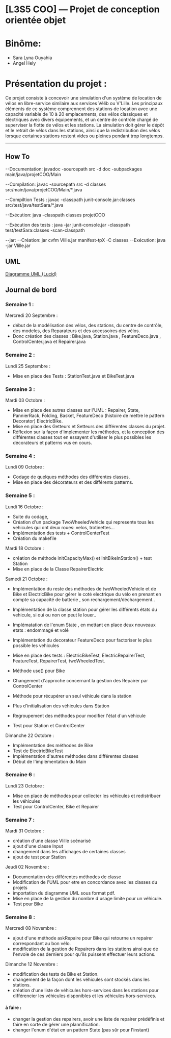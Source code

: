 # [L3S5 COO] — Projet de conception orientée objet

# Binôme:
- Sara Lyna Ouyahia
- Angel Hely

# Présentation du projet :

Ce projet consiste à concevoir une simulation d'un système de location de vélos en libre-service similaire aux services Vélib ou V'Lille. Les principaux éléments de ce système comprennent des stations de location avec une capacité variable de 10 à 20 emplacements, des vélos classiques et électriques avec divers équipements, et un centre de contrôle chargé de superviser la flotte de vélos et les stations. La simulation doit gérer le dépôt et le retrait de vélos dans les stations, ainsi que la redistribution des vélos lorsque certaines stations restent vides ou pleines pendant trop longtemps.


---------


## How To

--Documentation:
javadoc -sourcepath src -d doc -subpackages main/java/projetCOO/Main


--Compilation:
javac -sourcepath src -d classes src/main/java/projetCOO/Main/*.java

--Compiltion Tests : 
javac -classpath junit-console.jar:classes src/test/java/testSara/*.java
 
 
--Exécution:
java -classpath classes projetCOO


--Exécution des tests :
 java -jar junit-console.jar -classpath test/testSara:classes -scan-classpath

--jar:
--Création:
jar cvfm Vlille.jar manifest-tpX -C classes
--Exécution:
java -jar Vlille.jar

## UML

[Diagramme UML (Lucid)](https://lucid.app/lucidchart/9dc501e0-0b7b-4537-9b5b-f93b645f211e/edit?viewport_loc=-117%2C-103%2C1365%2C609%2CCNEwwmiSjA0G&invitationId=inv_d51f50c2-f5b2-428b-91ec-7436d3d0eb45)

## Journal de bord

### Semaine 1 :
Mercredi 20 Septembre :
- début de la modélisation des vélos, des stations, du centre de contrôle, des modeles, des Reparateurs et des accessoires des vélos.
- Donc création des classes : Bike.java, Station.java , FeatureDeco.java , ControlCenter.java et Repairer.java

### Semaine 2 :
Lundi 25 Septembre :
- Mise en place des Tests : StationTest.java et BikeTest.java

### Semaine 3 :
Mardi 03 Octobre :
- Mise en place des autres classes sur l'UML : Repairer, State, PannierRack, Folding, Basket, FeatureDeco (histoire de mettre le pattern Decorator)
ElectricBike.
- Mise en place des Getteurs et Setteurs des différentes classes du projet.
- Réflexion sur la façon d'implementer les méthodes, et la conception des différentes 
classes tout en essayent d'utiliser le plus possibles les décorateurs et patterns vus 
en cours.

### Semaine 4 :
Lundi 09 Octobre :
- Codage de quelques méthodes des différentes classes,
- Mise en place des décorateurs et des différents patterns.

### Semaine 5 :
Lundi 16 Octobre :
- Suite du codage,
- Création d'un package TwoWheeledVehicle qui represente tous les vehicules qui ont deux roues: velos, trotinettes...
- Implémentation des tests + ControlCenterTest
- Création du makefile

Mardi 18 Octobre :
- création de méthode initCapacityMax() et InitBikeInStation() + test Station 
- Mise en place de la Classe RepairerElectric 

Samedi 21 Octobre :
- Implémentation du reste des méthodes de twoWheeledVehicle et de Bike et ElectricBike pour gérer le coté electrique du vélo en prenant en compte sa capacité de batterie , son rechargement/déchargement..
- Implémentation de la classe station pour gérer les différents états du vehicule, si oui ou non on peut le louer..
- Implématation de l'enum State , en mettant en place deux nouveaux etats : endommagé et volé
- Implémentation du decorateur FeatureDeco pour factoriser le plus possible les vehicules
- Mise en place des tests : ElectricBikeTest, ElectricRepairerTest, FeatureTest, RepairerTest, twoWheeledTest.

- Méthode use() pour Bike 
- Changement d'approche concernant la gestion des Repairer par ControlCenter
- Méthode pour récupérer un seul véhicule dans la station
- Plus d'initialisation des véhicules dans Station
- Regroupement des méthodes pour modifier l'état d'un véhicule 
- Test pour Station et ControlCenter

Dimanche 22 Octobre :
- Implémentation des méthodes de Bike
- Test de ElectricBikeTest
- Implémentation d'autres méthodes dans différentes classes 
- Début de l'implémentation du Main

### Semaine 6 :

Lundi 23 Octobre :
- Mise en place de méthodes pour collecter les véhicules et redistribuer les véhicules
- Test pour ControlCenter, Bike et Repairer

### Semaine 7 :
Mardi 31 Octobre :
- création d'une classe Vlille scénarisé
- ajout d'une classe Input
- changement dans les affichages de certaines classes
- ajout de test pour Station



Jeudi 02 Novembre :
- Documentation des différentes méthodes de classe
- Modification de l'UML pour etre en concordance avec les classes du projets
- importation du diagramme UML sous format pdf.
- Mise en place de la gestion du nombre d'usage limite pour un véhicule.
- Test pour Bike

### Semaine 8 : 
Mercredi 08 Novembre :
- ajout d'une méthode askRepaire pour Bike qui retourne un repairer correspondant au bon vélo.
- modification de la gestion de Repairers dans les stations ainsi que de l'envoie de ces derniers pour qu'ils puissent effectuer leurs actions.

Dimanche 12 Novembre : 
- modification des tests de Bike et Station.
- changement de la façon dont les véhicules sont stockés dans les stations.
- création d'une liste de véhicules hors-services dans les stations pour différencier les véhicules disponibles et les véhicules hors-services.

#### à faire :
- changer la gestion des repairers, avoir une liste de repairer prédéfinis et faire en sorte de gérer une plannification.
- changer l'enum d'état en un pattern State (pas sûr pour l'instant)


